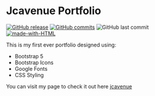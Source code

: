 # Jcavenue Portfolio
[![GitHub release](https://img.shields.io/github/release/jcavenue/Portfolio.svg)](https://github.com/jcavenue/Portfolio/releases/)
[![GitHub commits](https://img.shields.io/github/commits-since/jcavenue/Portfolio/v1.0.4.svg)](https://GitHub.com/jcavenue/Portfolio/commit/)
![GitHub last commit](https://img.shields.io/github/last-commit/jcavenue/Portfolio)
[![made-with-HTML](https://img.shields.io/badge/Made%20with-HTML,%20CSS,%20Bootsrap%205-1f425f.svg)](https://GitHub.com/jcavenue/Portfolio/)

This is my first ever portfolio designed using:
* Bootstrap 5
* Bootstrap Icons
* Google Fonts
* CSS Styling

You can visit my page to check it out here  [jcavenue](https://jcavenue.herokuapp.com/)
